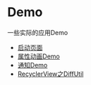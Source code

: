# Demo
一些实际的应用Demo  

* [启动页面](https://github.com/12313kaihuang/Demo/tree/master/SplashDemo)
* [属性动画Demo](https://github.com/12313kaihuang/Demo/tree/master/AnimatorTest)
* [通知Demo](/NotificationTest)
* [RecyclerView之DiffUtil](/DiffUtilTest)
